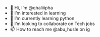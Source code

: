 - 👋 Hi, I’m @qhaliiipha
- 👀 I’m interested in learning 
- 🌱 I’m currently learning python 
- 💞️ I’m looking to collaborate on Tech jobs
- 📫 How to reach me @abu_husle on ig

<!---
qhaliiipha/qhaliiipha is a ✨ special ✨ repository because its `README.md` (this file) appears on your GitHub profile.
You can click the Preview link to take a look at your changes.
--->
